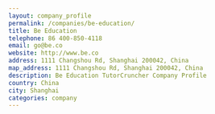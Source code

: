 ```yaml
---
layout: company_profile
permalink: /companies/be-education/
title: Be Education
telephone: 86 400-850-4118
email: go@be.co
website: http://www.be.co
address: 1111 Changshou Rd, Shanghai 200042, China
map_address: 1111 Changshou Rd, Shanghai 200042, China
description: Be Education TutorCruncher Company Profile
country: China
city: Shanghai
categories: company
---
```


